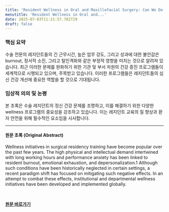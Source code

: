 ```yaml
---
title: 'Resident Wellness in Oral and Maxillofacial Surgery: Can We Do Better?'
menutitle: 'Resident Wellness in Oral and...'
date: 2025-07-03T11:21:57.782729
draft: false
---
```


### 핵심 요약

수술 전문의 레지던트들의 긴 근무시간, 높은 업무 강도, 그리고 성과에 대한 불안감은 burnout, 정서적 소진, 그리고 탈인격화와 같은 부정적 영향을 미치는 것으로 알려져 있습니다.  최근 이러한 문제를 완화하기 위한 기관 및 부서 차원의 건강 증진 프로그램들이 세계적으로 시행되고 있으며,  주목받고 있습니다.  이러한 프로그램들은 레지던트들의 심신 건강 개선에 중요한 역할을 할 것으로 기대됩니다.


### 임상적 의의 및 논평

본 초록은 수술 레지던트의 정신 건강 문제를 조명하고, 이를 해결하기 위한 다양한 wellness 프로그램의 중요성을 강조하고 있습니다.  이는 레지던트 교육의 질 향상과 환자 안전을 위해 필수적인 요소임을 시사합니다.


---

#### 원문 초록 (Original Abstract)
Wellness initiatives in surgical residency training have become popular over the past few years. The high physical and intellectual demand intertwined with long working hours and performance anxiety has been linked to resident burnout, emotional exhaustion, and depersonalization.1 Although such conditions have been historically neglected in certain settings, a recent paradigm shift has focused on mitigating such negative effects. In an attempt to combat these effects, institutional and departmental wellness initiatives have been developed and implemented globally.

<br>

**[원문 바로가기](https://www.joms.org/article/S0278-2391(25)00242-3/fulltext?rss=yes)**
